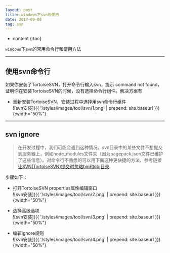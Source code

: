 ```yaml
---
layout: post
title: windows下svn的使用
date: 2017-09-08
tag: svn 
---
```

* content
{:toc}

`windows`下`svn`的常用命令行和使用方法

<!-- more -->

---------------

## 使用svn命令行
如果你安装了TortoiseSVN，打开命令行输入svn，提示 command not found，证明你在安装TortoiseSVN的时候，没有选择命令行组件。解决方案有
+ 重新安装TortoiseSVN，安装过程中选择用svn命令行组件<br>
![svn安装]({{ '/styles/images/tool/svn/1.png' | prepend: site.baseurl }}){:width="50%"}

---------------

## svn ignore 
>在开发过程中，我们可能会遇到这种情况，svn目录中的某些文件不想提交到服务器上，例如node_modules文件夹（因为pagepack.json文件已维护了这些信息）。对命令行不熟悉的可以用下面这种更快捷的方法，参考链接 [让SVN(TortoiseSVN)提交时忽略bin和obj目录](http://www.cnblogs.com/yelaiju/p/3145297.html).

步骤如下：
+ 打开TortoiseSVN properties属性编辑窗口<br>
	![svn安装]({{ '/styles/images/tool/svn/2.png' | prepend: site.baseurl }}){:width="50%"}

+ 选择高级选项<br>
	![svn安装]({{ '/styles/images/tool/svn/3.png' | prepend: site.baseurl }}){:width="50%"}


+ 编辑ignore规则<br>
	![svn安装]({{ '/styles/images/tool/svn/4.png' | prepend: site.baseurl }}){:width="50%"}

